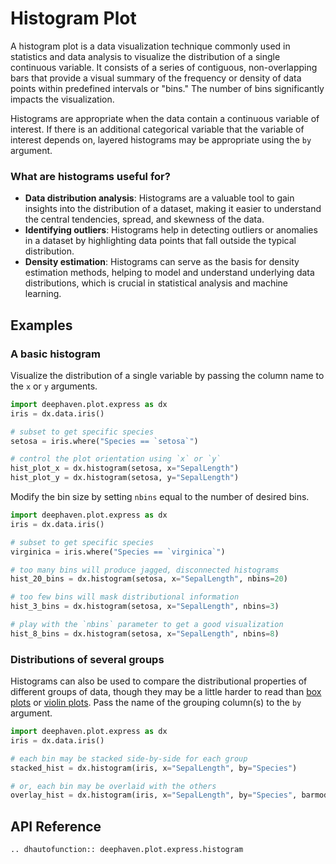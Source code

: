 # Histogram Plot

A histogram plot is a data visualization technique commonly used in statistics and data analysis to visualize the distribution of a single continuous variable. It consists of a series of contiguous, non-overlapping bars that provide a visual summary of the frequency or density of data points within predefined intervals or "bins." The number of bins significantly impacts the visualization.

Histograms are appropriate when the data contain a continuous variable of interest. If there is an additional categorical variable that the variable of interest depends on, layered histograms may be appropriate using the `by` argument.

### What are histograms useful for?

- **Data distribution analysis**: Histograms are a valuable tool to gain insights into the distribution of a dataset, making it easier to understand the central tendencies, spread, and skewness of the data.
- **Identifying outliers**: Histograms help in detecting outliers or anomalies in a dataset by highlighting data points that fall outside the typical distribution.
- **Density estimation**: Histograms can serve as the basis for density estimation methods, helping to model and understand underlying data distributions, which is crucial in statistical analysis and machine learning.

## Examples

### A basic histogram

Visualize the distribution of a single variable by passing the column name to the `x` or `y` arguments.

```python order=hist_plot_x,hist_plot_y,setosa,iris
import deephaven.plot.express as dx
iris = dx.data.iris()

# subset to get specific species
setosa = iris.where("Species == `setosa`")

# control the plot orientation using `x` or `y`
hist_plot_x = dx.histogram(setosa, x="SepalLength")
hist_plot_y = dx.histogram(setosa, y="SepalLength")
```

Modify the bin size by setting `nbins` equal to the number of desired bins.

```python order=hist_20_bins,hist_3_bins,hist_8_bins,virginica,iris
import deephaven.plot.express as dx
iris = dx.data.iris()

# subset to get specific species
virginica = iris.where("Species == `virginica`")

# too many bins will produce jagged, disconnected histograms
hist_20_bins = dx.histogram(setosa, x="SepalLength", nbins=20)

# too few bins will mask distributional information
hist_3_bins = dx.histogram(setosa, x="SepalLength", nbins=3)

# play with the `nbins` parameter to get a good visualization
hist_8_bins = dx.histogram(setosa, x="SepalLength", nbins=8)
```

### Distributions of several groups

Histograms can also be used to compare the distributional properties of different groups of data, though they may be a little harder to read than [box plots](box.md) or [violin plots](violin.md). Pass the name of the grouping column(s) to the `by` argument.

```python order=stacked_hist,overlay_hist,iris
import deephaven.plot.express as dx
iris = dx.data.iris()

# each bin may be stacked side-by-side for each group
stacked_hist = dx.histogram(iris, x="SepalLength", by="Species")

# or, each bin may be overlaid with the others
overlay_hist = dx.histogram(iris, x="SepalLength", by="Species", barmode="overlay")
```

## API Reference
```{eval-rst}
.. dhautofunction:: deephaven.plot.express.histogram
```